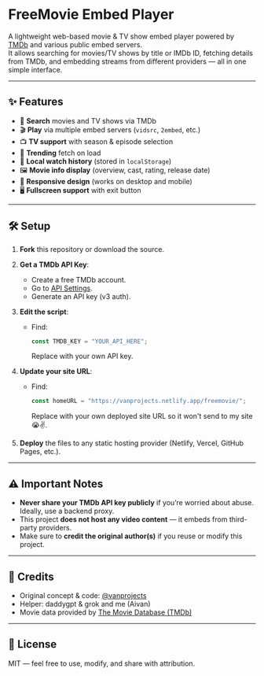 # FreeMovie Embed Player

A lightweight web-based movie & TV show embed player powered by [TMDb](https://www.themoviedb.org/) and various public embed servers.  
It allows searching for movies/TV shows by title or IMDb ID, fetching details from TMDb, and embedding streams from different providers — all in one simple interface.

---

## ✨ Features
- 🔎 **Search** movies and TV shows via TMDb
- 🎬 **Play** via multiple embed servers (`vidsrc`, `2embed`, etc.)
- 📺 **TV support** with season & episode selection
- 🧩 **Trending** fetch on load
- 💾 **Local watch history** (stored in `localStorage`)
- 🖼️ **Movie info display** (overview, cast, rating, release date)
- 📱 **Responsive design** (works on desktop and mobile)
- 🖥️ **Fullscreen support** with exit button

---

## 🛠️ Setup

1. **Fork** this repository or download the source.
2. **Get a TMDb API Key**:
   - Create a free TMDb account.
   - Go to [API Settings](https://www.themoviedb.org/settings/api).
   - Generate an API key (v3 auth).
3. **Edit the script**:
   - Find:
     ```js
     const TMDB_KEY = "YOUR_API_HERE";
     ```
     Replace with your own API key.
4. **Update your site URL**:
   - Find:
     ```js
     const homeURL = "https://vanprojects.netlify.app/freemovie/";
     ```
     Replace with your own deployed site URL so it won't send to my site 😭✌.

5. **Deploy** the files to any static hosting provider (Netlify, Vercel, GitHub Pages, etc.).

---

## ⚠️ Important Notes
- **Never share your TMDb API key publicly** if you’re worried about abuse. Ideally, use a backend proxy.
- This project **does not host any video content** — it embeds from third-party providers.
- Make sure to **credit the original author(s)** if you reuse or modify this project.

---

## 👏 Credits
- Original concept & code: [@vanprojects]([https://github.com/aivanleigh25/vanprojects])
- Helper: daddygpt & grok and me (Aivan)
- Movie data provided by [The Movie Database (TMDb)](https://www.themoviedb.org/)

---

## 📝 License
MIT — feel free to use, modify, and share with attribution.
